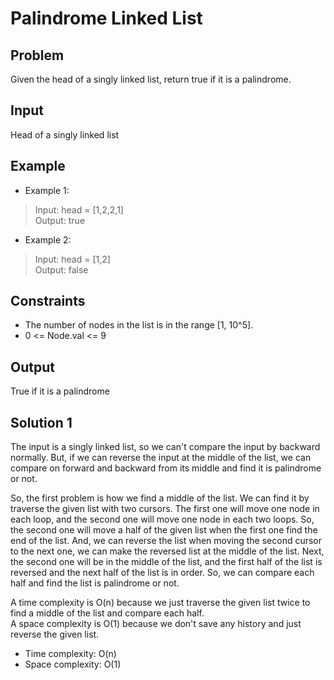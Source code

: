 # Palindrome Linked List

## Problem

Given the head of a singly linked list, return true if it is a palindrome.

## Input

Head of a singly linked list

## Example

- Example 1:

>Input: head = [1,2,2,1]  
Output: true

- Example 2:

>Input: head = [1,2]  
Output: false

## Constraints

- The number of nodes in the list is in the range [1, 10^5].
- 0 <= Node.val <= 9

## Output

True if it is a palindrome

## Solution 1

The input is a singly linked list, so we can't compare the input by backward normally.
But, if we can reverse the input at the middle of the list, we can compare on forward
and backward from its middle and find it is palindrome or not.

So, the first problem is how we find a middle of the list. We can find it by traverse
the given list with two cursors. The first one will move one node in each loop, and the
second one will move one node in each two loops. So, the second one will move a half of
the given list when the first one find the end of the list. And, we can reverse the list
when moving the second cursor to the next one, we can make the reversed list at the
middle of the list. Next, the second one will be in the middle of the list, and the first
half of the list is reversed and the next half of the list is in order. So, we can
compare each half and find the list is palindrome or not.

A time complexity is O(n) because we just traverse the given list twice to find a middle
of the list and compare each half.  
A space complexity is O(1) because we don't save any history and just reverse the given
list.

- Time complexity: O(n)
- Space complexity: O(1)
